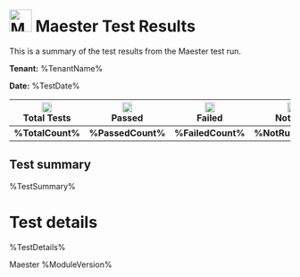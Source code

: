 # <img src="https://maester.dev/img/logo.svg" alt="Maester logo" height="40" width="40" /> Maester Test Results

This is a summary of the test results from the Maester test run.

**Tenant:** %TenantName%

**Date:** %TestDate%

| <img src="https://maester.dev/img/logo.svg" alt="Maester logo" height="18" width="18" /> <br/> Total Tests | <img src="https://maester.dev/img/test-result/icon-pass.png" alt="Passed icon" height="18" /><br/>Passed  | <img src="https://maester.dev/img/test-result/icon-fail.png" alt="Failed icon" height="18" /><br/> Failed | <img src="https://maester.dev/img/test-result/icon-notrun.png" alt="Not run icon" height="18" /><br/> Not Run |
|:-:|:-:|:-:|:-:|
|**%TotalCount%**|**%PassedCount%**|**%FailedCount%**|**%NotRunCount%**|


## Test summary

%TestSummary%

# Test details

%TestDetails%


Maester %ModuleVersion%